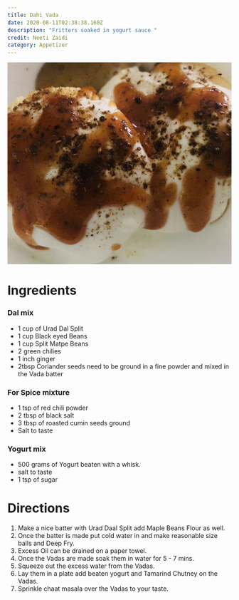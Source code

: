 ```yaml
---
title: Dahi Vada
date: 2020-08-11T02:38:38.160Z
description: "Fritters soaked in yogurt sauce "
credit: Neeti Zaidi
category: Appetizer
---
```

![](6b388312-db78-45d4-a067-f6a4d2fc2ec6.jpeg)

# Ingredients

### Dal mix

* 1 cup of Urad Dal Split
* 1 cup Black eyed Beans
* 1 cup Split Matpe Beans
* 2 green chilies
* 1 inch ginger
* 2tbsp Coriander seeds need to be ground in a fine powder[](<>) and mixed in the Vada batter

### For Spice mixture

* 1 tsp of red chili powder
* 2 tbsp of black salt
* 3 tbsp of roasted cumin seeds ground
* Salt to taste

### Yogurt mix

* 500 grams of Yogurt beaten with a whisk.
* salt to taste
* 1 tsp of sugar

# Directions

1. Make a nice batter with Urad Daal Split add Maple Beans Flour as well.
2. Once the batter is made put cold water in and make reasonable size balls and Deep Fry.
3. Excess Oil can be drained on a paper towel.
4. Once the Vadas are made soak them in water for 5 - 7 mins.
5. Squeeze out the excess water from the Vadas.
6. Lay them in a plate add beaten yogurt and Tamarind Chutney on the Vadas.
7. Sprinkle chaat masala over the Vadas to your taste.